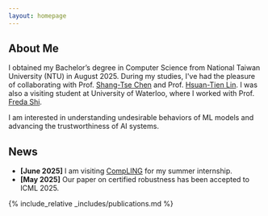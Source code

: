 ```yaml
---
layout: homepage
---
```


## About Me

I obtained my Bachelor’s degree in Computer Science from National Taiwan University (NTU) in August 2025.
During my studies, I've had the pleasure of collaborating with Prof. [Shang-Tse Chen](https://www.csie.ntu.edu.tw/~stchen/) and Prof. [Hsuan-Tien Lin](https://www.csie.ntu.edu.tw/~htlin/). I was also a visiting student at University of Waterloo, where I worked with Prof. [Freda Shi](https://cs.uwaterloo.ca/~fhs/).

I am interested in understanding undesirable behaviors of ML models and advancing the trustworthiness of AI systems.

<!-- ## Research Interests

- **Computer Vision:** 
- **Machine Learning:** -->

## News

- **[June 2025]** I am visiting [CompLING](https://compling-wat.com/) for my summer internship.
- **[May 2025]** Our paper on certified robustness has been accepted to ICML 2025.


{% include_relative _includes/publications.md %}

<!-- {% include_relative _includes/services.md %} -->
